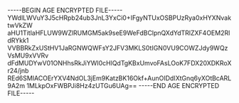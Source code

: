 -----BEGIN AGE ENCRYPTED FILE-----
YWdlLWVuY3J5cHRpb24ub3JnL3YxCi0+IFgyNTUxOSBPUzRya0xHYXNvaktwVkZW
aHU1TitlaHFLUW9WZlRUMGM5ak9seE9WeFdBClpnQXdYdTRlZXF4OEM2RldRYkk1
VVBBRkZxUStHV1JaRGNWQWFsY2JFV3MKLS0tIGN0VU9COWZJdy9WQzVsMU9xVVRv
dFdMUDYwV01ONHhsRkJiYWI0cHlQdTgKBxUmvoFAsLOoK7FDX20XDKRoXr24/jnb
REd6SMIACOErYXV4NdOL3jEm9KatzBK16Okf+AunOIDdIXtGnq6yXOtBcARL9A2m
1MLkpOxFWBPJi8Hz4zUTGu6UAg==
-----END AGE ENCRYPTED FILE-----
